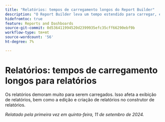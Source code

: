 ```yaml
---
title: "Relatórios: tempos de carregamento longos do Report Builder"
description: "O Report Builder leva um tempo estendido para carregar, em alguns casos até um minuto."
hidefromtoc: true
feature: Reports and Dashboards
source-git-commit: 0d536411994520d2399935efc35cff66290ebf9b
workflow-type: tm+mt
source-wordcount: '56'
ht-degree: 7%

---
```



# Relatórios: tempos de carregamento longos para relatórios

Os relatórios demoram muito para serem carregados. Isso afeta a exibição de relatórios, bem como a edição e criação de relatórios no construtor de relatórios.

_Relatado pela primeira vez em quinta-feira, 11 de setembro de 2024._
